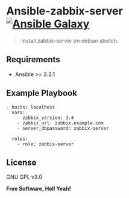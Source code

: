 Ansible-zabbix-server [![Ansible Galaxy](https://img.shields.io/badge/galaxy-zabbix-660198.svg)][1]
===

> Install zabbix-server on debian stretch.

Requirements
---

- Ansible >= 2.2.1

Example Playbook
---

```
- hosts: localhost
  vars:
    - zabbix_version: 3.4
    - zabbix_url: zabbix.example.com
    - server_dbpassword: zabbix-server

  roles:
    - role: zabbix-server
```

License
---

GNU GPL v3.0

**Free Software, Hell Yeah!**

[1]: https://www.zabbix.com/

